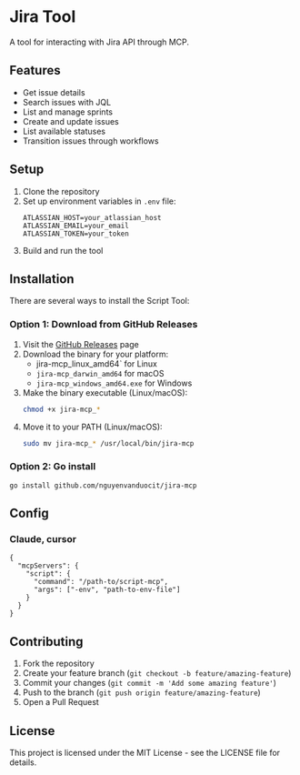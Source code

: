 # Jira Tool

A tool for interacting with Jira API through MCP.

## Features

- Get issue details
- Search issues with JQL
- List and manage sprints
- Create and update issues
- List available statuses
- Transition issues through workflows

## Setup

1. Clone the repository
2. Set up environment variables in `.env` file:
   ```
   ATLASSIAN_HOST=your_atlassian_host
   ATLASSIAN_EMAIL=your_email
   ATLASSIAN_TOKEN=your_token
   ```
3. Build and run the tool


## Installation

There are several ways to install the Script Tool:

### Option 1: Download from GitHub Releases

1. Visit the [GitHub Releases](https://github.com/nguyenvanduocit/jira-mcp/releases) page
2. Download the binary for your platform:
   - jira-mcp_linux_amd64` for Linux
   - `jira-mcp_darwin_amd64` for macOS
   - `jira-mcp_windows_amd64.exe` for Windows
3. Make the binary executable (Linux/macOS):
   ```bash
   chmod +x jira-mcp_*
   ```
4. Move it to your PATH (Linux/macOS):
   ```bash
   sudo mv jira-mcp_* /usr/local/bin/jira-mcp
   ```

### Option 2: Go install

```
go install github.com/nguyenvanduocit/jira-mcp
```

## Config

### Claude, cursor

```
{
  "mcpServers": {
    "script": {
      "command": "/path-to/script-mcp",
      "args": ["-env", "path-to-env-file"]
    }
  }
}
```

## Contributing

1. Fork the repository
2. Create your feature branch (`git checkout -b feature/amazing-feature`)
3. Commit your changes (`git commit -m 'Add some amazing feature'`)
4. Push to the branch (`git push origin feature/amazing-feature`)
5. Open a Pull Request

## License

This project is licensed under the MIT License - see the LICENSE file for details.
